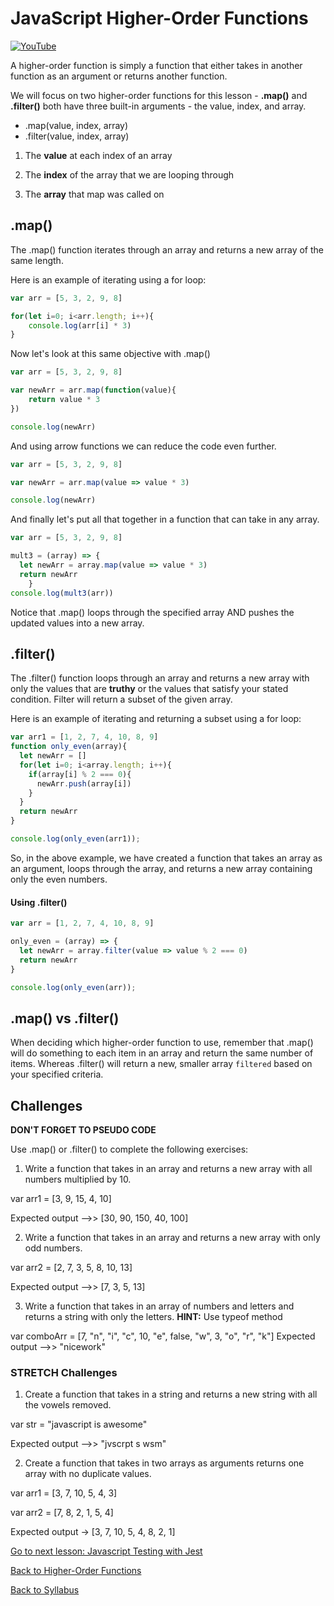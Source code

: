 # JavaScript Higher-Order Functions

[![YouTube](http://img.youtube.com/vi/nIDcPIr94bk/0.jpg)](https://www.youtube.com/watch?v=nIDcPIr94bk)


A higher-order function is simply a function that either takes in another function as an argument or returns another function.

We will focus on two higher-order functions for this lesson -
**.map()** and **.filter()** both have three built-in arguments - the value, index, and array.

* .map(value, index, array)
* .filter(value, index, array)


1. The **value** at each index of an array

2.  The **index** of the array that we are looping through   

3.  The **array** that map was called on


## .map()

The .map() function iterates through an array and returns a new array of the same length.

Here is an example of iterating using a for loop:

```JavaScript
var arr = [5, 3, 2, 9, 8]

for(let i=0; i<arr.length; i++){
    console.log(arr[i] * 3)
}
```

Now let's look at this same objective with .map()

```JavaScript
var arr = [5, 3, 2, 9, 8]

var newArr = arr.map(function(value){
    return value * 3
})

console.log(newArr)
```

And using arrow functions we can reduce the code even further.

```JavaScript
var arr = [5, 3, 2, 9, 8]

var newArr = arr.map(value => value * 3)

console.log(newArr)
```

And finally let's put all that together in a function that can take in any array.

```JavaScript
var arr = [5, 3, 2, 9, 8]

mult3 = (array) => {
  let newArr = array.map(value => value * 3)
  return newArr
    }
console.log(mult3(arr))
```
Notice that .map() loops through the specified array AND pushes the updated values into a new array.

## .filter()

The .filter() function loops through an array and returns a new array with only the values that are **truthy** or the values that satisfy your stated condition. Filter will return a subset of the given array.

Here is an example of iterating and returning a subset using a for loop:

```JavaScript
var arr1 = [1, 2, 7, 4, 10, 8, 9]
function only_even(array){
  let newArr = []
  for(let i=0; i<array.length; i++){
    if(array[i] % 2 === 0){
      newArr.push(array[i])
    }
  }
  return newArr
}

console.log(only_even(arr1));
```

So, in the above example, we have created a function that takes an array as an argument, loops through the array, and returns a new array containing only the even numbers.

#### Using .filter()

```JavaScript
var arr = [1, 2, 7, 4, 10, 8, 9]

only_even = (array) => {
  let newArr = array.filter(value => value % 2 === 0)
  return newArr
}

console.log(only_even(arr));

```

## .map() vs .filter()

When deciding which higher-order function to use, remember that .map() will do something to each item in an array and return the same number of items.  Whereas .filter() will return a new, smaller array `filtered` based on your specified criteria.

## Challenges

**DON'T FORGET TO PSEUDO CODE**

Use .map() or .filter() to complete the following exercises:

1. Write a function that takes in an array and returns a new array with all numbers multiplied by 10.

  var arr1 = [3, 9, 15, 4, 10]

  Expected output -->> [30, 90, 150, 40, 100]

2. Write a function that takes in an array and returns a new array with only odd numbers.

  var arr2 = [2, 7, 3, 5, 8, 10, 13]

  Expected output -->> [7, 3, 5, 13]

3. Write a function that takes in an array of numbers and letters and returns a string with only the letters. **HINT:** Use typeof method

  var comboArr = [7, "n", "i", "c", 10, "e", false, "w", 3, "o", "r", "k"]
  Expected output -->> "nicework"

### STRETCH Challenges

1. Create a function that takes in a string and returns a new string with all the vowels removed.

  var str = "javascript is awesome"

  Expected output -->> "jvscrpt s wsm"

2. Create a function that takes in two arrays as arguments returns one array with no duplicate values.

  var arr1 = [3, 7, 10, 5, 4, 3]

  var arr2 = [7, 8, 2, 1, 5, 4]

  Expected output -> [3, 7, 10, 5, 4, 8, 2, 1]

[Go to next lesson: Javascript Testing with Jest](./jest.md)

[Back to Higher-Order Functions](./higher-order-functions.md)

[Back to Syllabus](../README.md)
